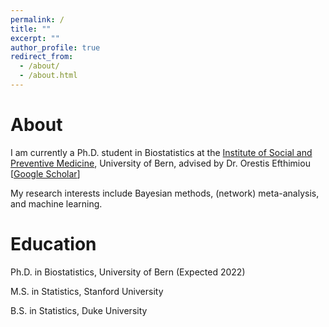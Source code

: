 ```yaml
---
permalink: /
title: ""
excerpt: ""
author_profile: true
redirect_from: 
  - /about/
  - /about.html
---
```


# About

I am currently a Ph.D. student in Biostatistics at the [Institute of Social and Preventive Medicine](ispm.unibe.ch), University of Bern, advised by Dr. Orestis Efthimiou [[Google Scholar](https://scholar.google.gr/citations?user=Vnips7cAAAAJ&hl=en)]

My research interests include Bayesian methods, (network) meta-analysis, and machine learning. 

# Education

Ph.D. in Biostatistics, University of Bern (Expected 2022)

M.S. in Statistics, Stanford University

B.S. in Statistics, Duke University


